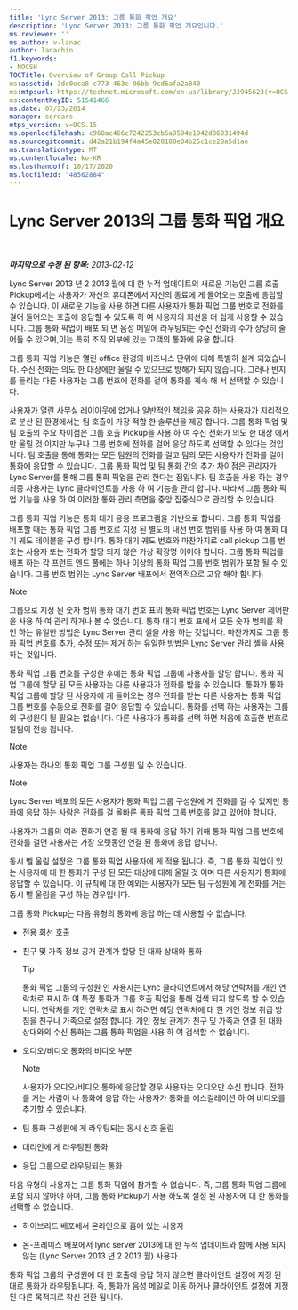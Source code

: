 ```yaml
---
title: 'Lync Server 2013: 그룹 통화 픽업 개요'
description: 'Lync Server 2013: 그룹 통화 픽업 개요입니다.'
ms.reviewer: ''
ms.author: v-lanac
author: lanachin
f1.keywords:
- NOCSH
TOCTitle: Overview of Group Call Pickup
ms:assetid: 3dc0eca8-c773-463c-96bb-9cd6afa2a840
ms:mtpsurl: https://technet.microsoft.com/en-us/library/JJ945623(v=OCS.15)
ms:contentKeyID: 51541466
ms.date: 07/23/2014
manager: serdars
mtps_version: v=OCS.15
ms.openlocfilehash: c968ac466c7242253cb5a9594e1942d86031494d
ms.sourcegitcommit: d42a21b194f4a45e828188e04b25c1ce28a5d1ae
ms.translationtype: MT
ms.contentlocale: ko-KR
ms.lasthandoff: 10/17/2020
ms.locfileid: "48562884"
---
```

# <a name="overview-of-group-call-pickup-in-lync-server-2013"></a>Lync Server 2013의 그룹 통화 픽업 개요

<div data-xmlns="http://www.w3.org/1999/xhtml">

<div class="topic" data-xmlns="http://www.w3.org/1999/xhtml" data-msxsl="urn:schemas-microsoft-com:xslt" data-cs="https://msdn.microsoft.com/">

<div data-asp="https://msdn2.microsoft.com/asp">



</div>

<div id="mainSection">

<div id="mainBody">

<span> </span>

_**마지막으로 수정 된 항목:** 2013-02-12_

Lync Server 2013 년 2 2013 월에 대 한 누적 업데이트의 새로운 기능인 그룹 호출 Pickup에서는 사용자가 자신의 휴대폰에서 자신의 동료에 게 들어오는 호출에 응답할 수 있습니다. 이 새로운 기능을 사용 하면 다른 사용자가 통화 픽업 그룹 번호로 전화를 걸어 들어오는 호출에 응답할 수 있도록 하 여 사용자의 회선을 더 쉽게 사용할 수 있습니다. 그룹 통화 픽업이 배포 되 면 음성 메일에 라우팅되는 수신 전화의 수가 상당히 줄어들 수 있으며,이는 특히 조직 외부에 있는 고객의 통화에 유용 합니다.

그룹 통화 픽업 기능은 열린 office 환경의 비즈니스 단위에 대해 특별히 설계 되었습니다. 수신 전화는 의도 한 대상에만 울릴 수 있으므로 방해가 되지 않습니다. 그러나 반지를 들리는 다른 사용자는 그룹 번호에 전화를 걸어 통화를 계속 해 서 선택할 수 있습니다.

사용자가 열린 사무실 레이아웃에 없거나 일반적인 책임을 공유 하는 사용자가 지리적으로 분산 된 환경에서는 팀 호출이 가장 적합 한 솔루션을 제공 합니다. 그룹 통화 픽업 및 팀 호출의 주요 차이점은 그룹 호출 Pickup을 사용 하 여 수신 전화가 의도 한 대상 에서만 울릴 것 이지만 누구나 그룹 번호에 전화를 걸어 응답 하도록 선택할 수 있다는 것입니다. 팀 호출을 통해 통화는 모든 팀원의 전화를 걸고 팀의 모든 사용자가 전화를 걸어 통화에 응답할 수 있습니다. 그룹 통화 픽업 및 팀 통화 간의 추가 차이점은 관리자가 Lync Server를 통해 그룹 통화 픽업을 관리 한다는 점입니다. 팀 호출을 사용 하는 경우 최종 사용자는 Lync 클라이언트를 사용 하 여 기능을 관리 합니다. 따라서 그룹 통화 픽업 기능을 사용 하 여 이러한 통화 관리 측면을 중앙 집중식으로 관리할 수 있습니다.

그룹 통화 픽업 기능은 통화 대기 응용 프로그램을 기반으로 합니다. 그룹 통화 픽업를 배포할 때는 통화 픽업 그룹 번호로 지정 된 별도의 내선 번호 범위를 사용 하 여 통화 대기 궤도 테이블을 구성 합니다. 통화 대기 궤도 번호와 마찬가지로 call pickup 그룹 번호는 사용자 또는 전화가 할당 되지 않은 가상 확장명 이어야 합니다. 그룹 통화 픽업를 배포 하는 각 프런트 엔드 풀에는 하나 이상의 통화 픽업 그룹 번호 범위가 포함 될 수 있습니다. 그룹 번호 범위는 Lync Server 배포에서 전역적으로 고유 해야 합니다.

<div>


> [!NOTE]  
> 그룹으로 지정 된 숫자 범위 통화 대기 번호 표의 통화 픽업 번호는 Lync Server 제어판을 사용 하 여 관리 하거나 볼 수 없습니다. 통화 대기 번호 표에서 모든 숫자 범위를 확인 하는 유일한 방법은 Lync Server 관리 셸을 사용 하는 것입니다. 마찬가지로 그룹 통화 픽업 번호를 추가, 수정 또는 제거 하는 유일한 방법은 Lync Server 관리 셸을 사용 하는 것입니다.



</div>

통화 픽업 그룹 번호를 구성한 후에는 통화 픽업 그룹에 사용자를 할당 합니다. 통화 픽업 그룹에 할당 된 모든 사용자는 다른 사용자가 전화를 받을 수 있습니다. 통화가 통화 픽업 그룹에 할당 된 사용자에 게 들어오는 경우 전화를 받는 다른 사용자는 통화 픽업 그룹 번호를 수동으로 전화를 걸어 응답할 수 있습니다. 통화를 선택 하는 사용자는 그룹의 구성원이 될 필요는 없습니다. 다른 사용자가 통화를 선택 하면 처음에 호출한 번호로 알림이 전송 됩니다.

<div>


> [!NOTE]  
> 사용자는 하나의 통화 픽업 그룹 구성원 일 수 있습니다.



</div>

<div>


> [!NOTE]  
> Lync Server 배포의 모든 사용자가 통화 픽업 그룹 구성원에 게 전화를 걸 수 있지만 통화에 응답 하는 사람은 전화를 걸 올바른 통화 픽업 그룹 번호를 알고 있어야 합니다.



</div>

사용자가 그룹의 여러 전화가 연결 될 때 통화에 응답 하기 위해 통화 픽업 그룹 번호에 전화를 걸면 사용자는 가장 오랫동안 연결 된 통화에 응답 합니다.

동시 벨 울림 설정은 그룹 통화 픽업 사용자에 게 적용 됩니다. 즉, 그룹 통화 픽업이 있는 사용자에 대 한 통화가 구성 된 모든 대상에 대해 울릴 것 이며 다른 사용자가 통화에 응답할 수 있습니다. 이 규칙에 대 한 예외는 사용자가 모든 팀 구성원에 게 전화를 거는 동시 벨 울림을 구성 하는 경우입니다.

그룹 통화 Pickup는 다음 유형의 통화에 응답 하는 데 사용할 수 없습니다.

  - 전용 회선 호출

  - 친구 및 가족 정보 공개 관계가 할당 된 대화 상대와 통화
    
    <div>
    

    > [!TIP]  
    > 통화 픽업 그룹의 구성원 인 사용자는 Lync 클라이언트에서 해당 연락처를 개인 연락처로 표시 하 여 특정 통화가 그룹 호출 픽업을 통해 검색 되지 않도록 할 수 있습니다. 연락처를 개인 연락처로 표시 하려면 해당 연락처에 대 한 개인 정보 취급 방침을 친구나 가족으로 설정 합니다. 개인 정보 관계가 친구 및 가족과 연결 된 대화 상대와의 수신 통화는 그룹 통화 픽업을 사용 하 여 검색할 수 없습니다.

    
    </div>

  - 오디오/비디오 통화의 비디오 부분
    
    <div>
    

    > [!NOTE]  
    > 사용자가 오디오/비디오 통화에 응답할 경우 사용자는 오디오만 수신 합니다. 전화를 거는 사람이 나 통화에 응답 하는 사용자가 통화를 에스컬레이션 하 여 비디오를 추가할 수 있습니다.

    
    </div>

  - 팀 통화 구성원에 게 라우팅되는 동시 신호 울림

  - 대리인에 게 라우팅된 통화

  - 응답 그룹으로 라우팅되는 통화

다음 유형의 사용자는 그룹 통화 픽업에 참가할 수 없습니다. 즉, 그룹 통화 픽업 그룹에 포함 되지 않아야 하며, 그룹 통화 Pickup가 사용 하도록 설정 된 사용자에 대 한 통화를 선택할 수 없습니다.

  - 하이브리드 배포에서 온라인으로 홈에 있는 사용자

  - 온-프레미스 배포에서 lync server 2013에 대 한 누적 업데이트와 함께 사용 되지 않는 (Lync Server 2013 년 2 2013 월) 사용자

통화 픽업 그룹의 구성원에 대 한 호출에 응답 하지 않으면 클라이언트 설정에 지정 된 대로 통화가 라우팅됩니다. 즉, 통화가 음성 메일로 이동 하거나 클라이언트 설정에 지정 된 다른 목적지로 착신 전환 됩니다.

</div>

<span> </span>

</div>

</div>

</div>

